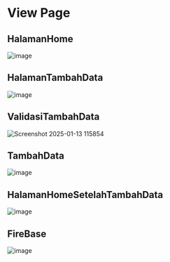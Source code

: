 <h1>View Page</h1>
<h2>HalamanHome</h2>

![image](https://github.com/user-attachments/assets/70ac76e2-5b74-4aab-b1a8-17e887e5520c)
<h2>HalamanTambahData</h2>

![image](https://github.com/user-attachments/assets/ee034699-2bef-42bc-9d38-15d504be070e)
<h2>ValidasiTambahData</h2>

![Screenshot 2025-01-13 115854](https://github.com/user-attachments/assets/e3c66dcc-b5b2-4ef0-9269-f1b10f195db9)
<h2>TambahData</h2>

![image](https://github.com/user-attachments/assets/745fc95d-d4ea-43ab-bf2b-d8e592f85f6e)
<h2>HalamanHomeSetelahTambahData</h2>

![image](https://github.com/user-attachments/assets/411518b5-4688-4bec-afb6-f011b93361d7)
<h2>FireBase</h2>

![image](https://github.com/user-attachments/assets/4d12280d-200f-40e1-b4d3-f0929700e710)




